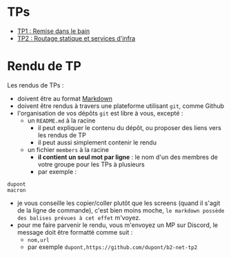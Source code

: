# TPs

* [TP1 : Remise dans le bain](./1)
* [TP2 : Routage statique et services d'infra](./2)

# Rendu de TP

Les rendus de TPs : 
* doivent être au format [Markdown](https://github.com/adam-p/markdown-here/wiki/Markdown-Cheatsheet)
* doivent être rendus à travers une plateforme utilisant `git`, comme Github
* l'organisation de vos dépôts `git` est libre à vous, excepté :
  * un `README.md` à la racine
    * il peut expliquer le contenu du dépôt, ou proposer des liens vers les rendus de TP
    * il peut aussi simplement contenir le rendu
  * un fichier `members` à la racine
    * **il contient un seul mot par ligne** : le nom d'un des membres de votre groupe pour les TPs à plusieurs
    * par exemple :
```
dupont
macron
```
* je vous conseille les copier/coller plutôt que les screens (quand il s'agit de la ligne de commande), c'est bien moins moche, `le markdown possède des balises prévues à cet effet` m'voyez. 
* pour me faire parvenir le rendu, vous m'envoyez un MP sur Discord, le message doit être formatté comme suit : 
  * `nom,url`
  * par exemple `dupont,https://github.com/dupont/b2-net-tp2` 
